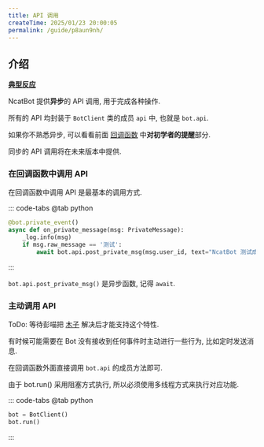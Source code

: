 ```yaml
---
title: API 调用
createTime: 2025/01/23 20:00:05
permalink: /guide/p8aun9nh/
---
```

## 介绍

**[典型反应](https://github.com/liyihao1110/ncatbot/discussions/46)**

NcatBot 提供**异步**的 API 调用, 用于完成各种操作.

所有的 API 均封装于 `BotClient` 类的成员 `api` 中, 也就是 `bot.api`.

如果你不熟悉异步, 可以看看前面 [回调函数](../3.%20事件处理/1.%20回调函数.md) 中**对初学者的提醒**部分.

同步的 API 调用将在未来版本中提供.

### 在回调函数中调用 API

在回调函数中调用 API 是最基本的调用方式.

::: code-tabs
@tab python

```python
@bot.private_event()
async def on_private_message(msg: PrivateMessage):
    _log.info(msg)
    if msg.raw_message == '测试':
        await bot.api.post_private_msg(msg.user_id, text="NcatBot 测试成功喵~")
```

:::

`bot.api.post_private_msg()` 是异步函数, 记得 `await`.

### 主动调用 API

ToDo: 等待彭喵把 [木子](https://github.com/liyihao1110/ncatbot/issues/52) 解决后才能支持这个特性.

有时候可能需要在 Bot 没有接收到任何事件时主动进行一些行为, 比如定时发送消息.

在回调函数外面直接调用 `bot.api` 的成员方法即可.

由于 bot.run() 采用阻塞方式执行, 所以必须使用多线程方式来执行对应功能.

::: code-tabs
@tab python

```python
bot = BotClient()
bot.run()
```

:::
